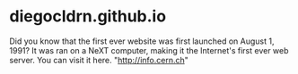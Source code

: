 # diegocldrn.github.io
Did you know that the first ever website was first launched on August 1, 1991?
It was ran on a NeXT computer, making it the Internet's first ever web server.
You can visit it here. "http://info.cern.ch"
